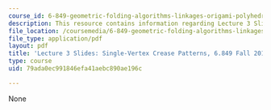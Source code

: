 ```yaml
---
course_id: 6-849-geometric-folding-algorithms-linkages-origami-polyhedra-fall-2012
description: This resource contains information regarding Lecture 3 Slides, Fall 2010.
file_location: /coursemedia/6-849-geometric-folding-algorithms-linkages-origami-polyhedra-fall-2012/79ada0ec991846efa41aebc890ae196c_MIT6_849F12_slidesL03.pdf
file_type: application/pdf
layout: pdf
title: 'Lecture 3 Slides: Single-Vertex Crease Patterns, 6.849 Fall 2010'
type: course
uid: 79ada0ec991846efa41aebc890ae196c

---
```

None